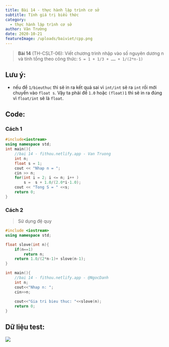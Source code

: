 ```yaml
---
title: Bài 14 - thực hành lập trình cơ sở
subtitle: Tính giá trị biểu thức
category:
  - thực hành lập trình cơ sở
author: Văn Trường
date: 2020-10-21
featureImage: /uploads/baiviet/cpp.png
---
```


> **Bài 14** (TH-CSLT-06): Viết chương trình nhập vào số nguyên dương n và tính tổng theo công thức: 
>                        `S = 1 + 1/3 + …… + 1/(2*n-1)`


## Lưu ý:

- nếu để `1/bieuthuc` thì sẽ in ra kết quả sai vì `int/int` sẽ ra `int` rồi mới chuyển vào `float s`. Vậy ta phải để `1.0` hoặc `(float)1` thì sẽ in ra đúng vì `float/int` sẽ là `float`. 

## Code:

### Cách 1

```c++
#include<iostream>
using namespace std;
int main(){
	//bai 14 - fithou.netlify.app - Van Truong
	int n;
	float s = 1;
	cout << "Nhap n = ";
	cin >> n;
	for(int i = 2; i <= n; i++ )
        s =  s + 1.0/(2.0*i-1.0);
    cout << "Tong S = " <<s;
	return 0;	
}
```

### Cách 2

>Sử dụng đệ quy

```c++
#include <iostream>
using namespace std;

float slove(int n){
	if(n==1)
		return n;
	return 1.0/(2*n-1)+ slove(n-1);
}

int main(){
	//bai 14 - fithou.netlify.app - @NgocDanh
	int n;
	cout<<"Nhap n: ";
	cin>>n;
	
	cout<<"Gia tri bieu thuc: "<<slove(n);
	return 0;
}
```

## Dữ liệu test:

![](https://i.ibb.co/cX3Nx32/image.png)
